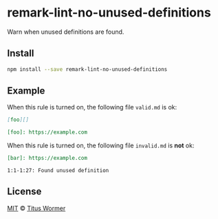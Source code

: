 <!--This file is generated-->

# remark-lint-no-unused-definitions

Warn when unused definitions are found.

## Install

```sh
npm install --save remark-lint-no-unused-definitions
```

## Example

When this rule is turned on, the following file
`valid.md` is ok:

```markdown
[foo][]

[foo]: https://example.com
```

When this rule is turned on, the following file
`invalid.md` is **not** ok:

```markdown
[bar]: https://example.com
```

```text
1:1-1:27: Found unused definition
```

## License

[MIT](https://github.com/wooorm/remark-lint/blob/master/LICENSE) © [Titus Wormer](http://wooorm.com)
